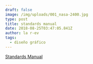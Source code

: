 ```yaml
---
draft: false
image: /img/uploads/001_nasa-2400.jpg
type: post
title: standards manual
date: 2018-08-25T03:47:05.841Z
author: la r-ev
tags:
  - diseño gráfico
---
```

[Standards Manual](<standards manual>)
